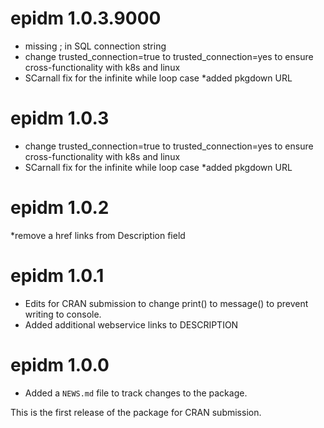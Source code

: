 <!-- NEWS.md is maintained by https://cynkra.github.io/fledge, do not edit -->

# epidm 1.0.3.9000

* missing ; in SQL connection string
* change trusted_connection=true to trusted_connection=yes to ensure cross-functionality with k8s and linux
* SCarnall fix for the infinite while loop case
*added pkgdown URL


# epidm 1.0.3

* change trusted_connection=true to trusted_connection=yes to ensure cross-functionality with k8s and linux
* SCarnall fix for the infinite while loop case
*added pkgdown URL


# epidm 1.0.2

*remove a href links from Description field


# epidm 1.0.1

* Edits for CRAN submission to change print() to message() to prevent writing to console.
* Added additional webservice links to DESCRIPTION

# epidm 1.0.0

* Added a `NEWS.md` file to track changes to the package.

This is the first release of the package for CRAN submission.


